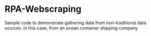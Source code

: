 # RPA-Webscraping
Sample code to demonstrate gathering data from non-traditional data sources. In this case, from an ocean container shipping company
